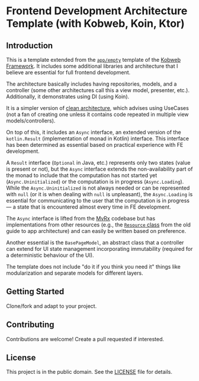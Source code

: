 # Frontend Development Architecture Template (with Kobweb, Koin, Ktor)

## Introduction

This is a template extended from the [`app/empty`](https://github.com/varabyte/kobweb-templates/tree/d151f08a366cef4f44f344ff8e3368c00e2c2955/app/empty) template of the [Kobweb Framework](https://github.com/varabyte/kobweb).
It includes some additional libraries and architecture that I believe are essential for full frontend development.

The architecture basically includes having repositories, models, and a controller (some other architectures call this a view model, presenter, etc.). Additionally, it demonstrates using DI (using Koin).

It is a simpler version of [clean architecture](https://medium.com/better-programming/the-clean-architecture-beginners-guide-e4b7058c1165), which advises using UseCases (not a fan of creating one unless it contains code repeated in multiple view models/controllers).

On top of this, it includes an `Async` interface, an extended version of the `kotlin.Result` (implementation of monad in Kotlin) interface. This interface has been determined as essential based on practical experience with FE development. 

A `Result` interface (`Optional` in Java, etc.) represents only two states (value is present or not), but the `Async` interface extends the non-availability part of the monad to include that the computation has not started yet (`Async.Uninitialized`) or the computation is in progress (`Async.Loading`). While the `Async.Uninitialized` is not always needed or can be represented with `null` (or it is when dealing with `null` is unpleasant), the `Async.Loading` is essential for communicating to the user that the computation is in progress — a state that is encountered almost every time in FE development.

The `Async` interface is lifted from the [MvRx](https://github.com/airbnb/mavericks/blob/main/mvrx-common/src/main/java/com/airbnb/mvrx/Async.kt) codebase but has implementations from other resources (e.g., the [`Resource` class](https://gist.github.com/idrisadetunmbi/758a3e26427f4b69fc5c0baed9415a93) from the old guide to app architecture) and can easily be written based on preference.

Another essential is the `BasePageModel`, an abstract class that a controller can extend for UI state management incorporating immutability (required for a deterministic behaviour of the UI).

The template does not include "do it if you think you need it" things like modularization and separate models for different layers.

## Getting Started

Clone/fork and adapt to your project.

## Contributing

Contributions are welcome! Create a pull requested if interested.

## License

This project is in the public domain. See the [LICENSE](LICENSE) file for details.
